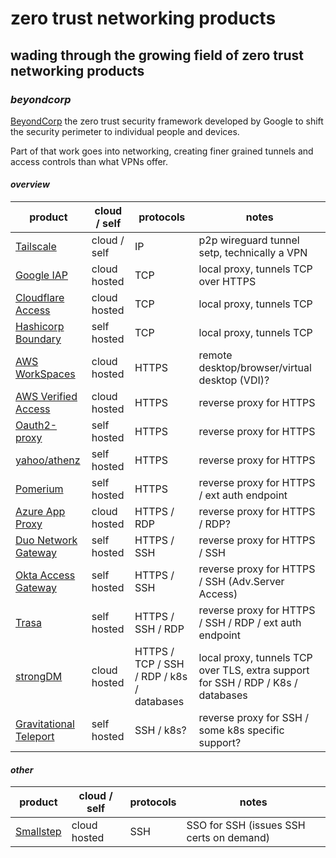 # zero trust networking products

## wading through the growing field of zero trust networking products

### _beyondcorp_

[BeyondCorp](https://www.beyondcorp.com/)
the zero trust security framework developed by Google
to shift the security perimeter to individual people and devices.

Part of that work goes into networking,
creating finer grained tunnels and access controls than what VPNs offer.

#### _overview_

| product                                 | cloud / self | protocols                                 | notes                                                                            |
| --------------------------------------- | ------------ | ----------------------------------------- | -------------------------------------------------------------------------------- |
| [Tailscale][tailscale]                  | cloud / self | IP                                        | p2p wireguard tunnel setp, technically a VPN                                     |
| [Google IAP][google]                    | cloud hosted | TCP                                       | local proxy, tunnels TCP over HTTPS                                              |
| [Cloudflare Access][cloudflare]         | cloud hosted | TCP                                       | local proxy, tunnels TCP                                                         |
| [Hashicorp Boundary][boundary]          | self hosted  | TCP                                       | local proxy, tunnels TCP                                                         |
| [AWS WorkSpaces][aws]                   | cloud hosted | HTTPS                                     | remote desktop/browser/virtual desktop (VDI)?                                    |
| [AWS Verified Access][aws_va]           | cloud hosted | HTTPS                                     | reverse proxy for HTTPS                                                          |
| [Oauth2-proxy][oauth2proxy]             | self hosted  | HTTPS                                     | reverse proxy for HTTPS                                                          |
| [yahoo/athenz][athenz]                  | self hosted  | HTTPS                                     | reverse proxy for HTTPS                                                          |
| [Pomerium][pomerium]                    | self hosted  | HTTPS                                     | reverse proxy for HTTPS / ext auth endpoint                                      |
| [Azure App Proxy][azure]                | cloud hosted | HTTPS / RDP                               | reverse proxy for HTTPS / RDP?                                                   |
| [Duo Network Gateway][duo]              | self hosted  | HTTPS / SSH                               | reverse proxy for HTTPS / SSH                                                    |
| [Okta Access Gateway][okta]             | self hosted  | HTTPS / SSH                               | reverse proxy for HTTPS / SSH (Adv.Server Access)                                |
| [Trasa][trasa]                          | self hosted  | HTTPS / SSH / RDP                         | reverse proxy for HTTPS / SSH / RDP / ext auth endpoint                          |
| [strongDM][strongdm]                    | cloud hosted | HTTPS / TCP / SSH / RDP / k8s / databases | local proxy, tunnels TCP over TLS, extra support for SSH / RDP / K8s / databases |
| [Gravitational Teleport][gravitational] | self hosted  | SSH / k8s?                                | reverse proxy for SSH / some k8s specific support?                               |

#### _other_

| product                | cloud / self | protocols | notes                                    |
| ---------------------- | ------------ | --------- | ---------------------------------------- |
| [Smallstep][smallstep] | cloud hosted | SSH       | SSO for SSH (issues SSH certs on demand) |

[aws]: https://aws.amazon.com/worklink/
[aws_va]: https://aws.amazon.com/verified-access/
[azure]: https://docs.microsoft.com/en-us/azure/active-directory/manage-apps/application-proxy
[boundary]: https://www.boundaryproject.io/
[cloudflare]: https://www.cloudflare.com/teams/access/
[duo]: https://duo.com/docs/dng
[google]: https://cloud.google.com/iap
[okta]: https://www.okta.com/products/access-gateway/
[pomerium]: https://pomerium.io/
[gravitational]: https://gravitational.com/teleport/
[sshcom]: https://www.ssh.com/products/privx/
[athenz]: https://github.com/yahoo/athenz
[nassh]: https://github.com/zyclonite/nassh-relay
[oauth2proxy]: https://github.com/oauth2-proxy/oauth2-proxy
[smallstep]: https://smallstep.com/
[strongdm]: https://www.strongdm.com/
[tailscale]: https://tailscale.com/
[trasa]: https://www.trasa.io/
[zscaler]: https://www.zscaler.com/products/zscaler-private-access
